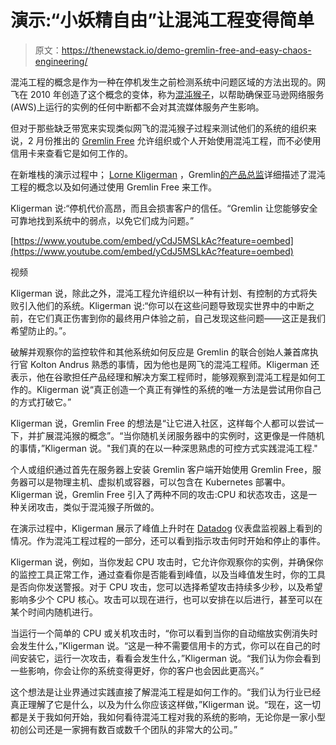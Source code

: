 # 演示:“小妖精自由”让混沌工程变得简单

> 原文：<https://thenewstack.io/demo-gremlin-free-and-easy-chaos-engineering/>

混沌工程的概念是作为一种在停机发生之前检测系统中问题区域的方法出现的。网飞在 2010 年创造了这个概念的变体，称为[混沌猴子](https://github.com/netflix/simianarmy)，以帮助确保亚马逊网络服务(AWS)上运行的实例的任何中断都不会对其流媒体服务产生影响。

但对于那些缺乏带宽来实现类似网飞的混沌猴子过程来测试他们的系统的组织来说，2 月份推出的 [Gremlin Free](https://www.gremlin.com/blog/introducing-gremlin-free/) 允许组织或个人开始使用混沌工程，而不必使用信用卡来查看它是如何工作的。

在新堆栈的演示过程中； [Lorne Kligerman](https://www.linkedin.com/in/lorne-kligerman) ，Gremlin[的产品总监](https://www.gremlin.com/)详细描述了混沌工程的概念以及如何通过使用 Gremlin Free 来工作。

Kligerman 说:“停机代价高昂，而且会损害客户的信任。“Gremlin 让您能够安全可靠地找到系统中的弱点，以免它们成为问题。”

[https://www.youtube.com/embed/yCdJ5MSLkAc?feature=oembed](https://www.youtube.com/embed/yCdJ5MSLkAc?feature=oembed)

视频

Kligerman 说，除此之外，混沌工程允许组织以一种有计划、有控制的方式将失败引入他们的系统。Kligerman 说:“你可以在这些问题导致现实世界中的中断之前，在它们真正伤害到你的最终用户体验之前，自己发现这些问题——这正是我们希望防止的。”。

破解并观察你的监控软件和其他系统如何反应是 Gremlin 的联合创始人兼首席执行官 Kolton Andrus 熟悉的事情，因为他也是网飞的混沌工程师。Kligerman 还表示，他在谷歌担任产品经理和解决方案工程师时，能够观察到混沌工程是如何工作的。Kligerman 说“真正创造一个真正有弹性的系统的唯一方法是尝试用你自己的方式打破它。”

Kligerman 说，Gremlin Free 的想法是“让它进入社区，这样每个人都可以尝试一下，并扩展混沌猴的概念”。“当你随机关闭服务器中的实例时，这更像是一件随机的事情，”Kligerman 说。"我们真的在以一种深思熟虑的可控方式实践混沌工程."

个人或组织通过首先在服务器上安装 Gremlin 客户端开始使用 Gremlin Free，服务器可以是物理主机、虚拟机或容器，可以包含在 Kubernetes 部署中。Kligerman 说，Gremlin Free 引入了两种不同的攻击:CPU 和状态攻击，这是一种关闭攻击，类似于混沌猴子所做的。

在演示过程中，Kligerman 展示了峰值上升时在 [Datadog](https://www.datadoghq.com/) 仪表盘监视器上看到的情况。作为混沌工程过程的一部分，还可以看到指示攻击何时开始和停止的事件。

Kligerman 说，例如，当你发起 CPU 攻击时，它允许你观察你的实例，并确保你的监控工具正常工作，通过查看你是否能看到峰值，以及当峰值发生时，你的工具是否向你发送警报。对于 CPU 攻击，您可以选择希望攻击持续多少秒，以及希望影响多少个 CPU 核心。攻击可以现在进行，也可以安排在以后进行，甚至可以在某个时间内随机进行。

当运行一个简单的 CPU 或关机攻击时，“你可以看到当你的自动缩放实例消失时会发生什么，”Kligerman 说。“这是一种不需要信用卡的方式，你可以在自己的时间安装它，运行一次攻击，看看会发生什么，”Kligerman 说。“我们认为你会看到一些影响，你会让你的系统变得更好，你的客户也会因此更高兴。”

这个想法是让业界通过实践直接了解混沌工程是如何工作的。“我们认为行业已经真正理解了它是什么，以及为什么你应该这样做，”Kligerman 说。“现在，这一切都是关于我如何开始，我如何看待混沌工程对我的系统的影响，无论你是一家小型初创公司还是一家拥有数百或数千个团队的非常大的公司。”

<svg xmlns:xlink="http://www.w3.org/1999/xlink" viewBox="0 0 68 31" version="1.1"><title>Group</title> <desc>Created with Sketch.</desc></svg>